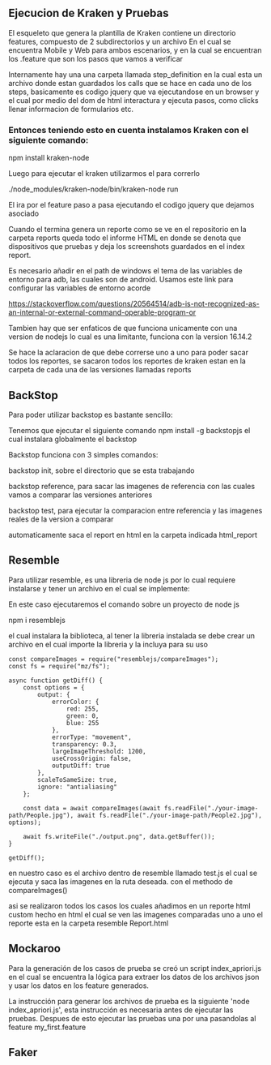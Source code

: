 ## Ejecucion de Kraken y Pruebas

El esqueleto que genera la plantilla de Kraken contiene un directorio features, compuesto de 2 subdirectorios y un archivo
En el cual se encuentra Mobile y Web para ambos escenarios, y en la cual se encuentran los .feature que son los pasos que vamos a verificar

Internamente hay una una carpeta llamada step_definition en la cual esta un archivo donde estan guardados los calls que se hace en cada uno de los steps,
basicamente es codigo jquery que va ejecutandose en un browser y el cual por medio del dom de html interactura y ejecuta pasos, como clicks llenar informacion
de formularios etc.

### Entonces teniendo esto en cuenta instalamos Kraken con el siguiente comando: 

npm install kraken-node

Luego para ejecutar el kraken utilizarmos el para correrlo 

./node_modules/kraken-node/bin/kraken-node run

El ira por el feature paso a pasa ejecutando el codigo jquery que dejamos asociado

Cuando el termina genera un reporte como se ve en el repositorio en la carpeta reports queda todo el informe HTML en donde se denota que dispositivos que pruebas y deja los screenshots guardados en el index report.

Es necesario añadir en el path de windows el tema de las variables de entorno para adb, las cuales son de android. Usamos este link para configurar las variables de entorno acorde

https://stackoverflow.com/questions/20564514/adb-is-not-recognized-as-an-internal-or-external-command-operable-program-or

Tambien hay que ser enfaticos de que funciona unicamente con una version de nodejs lo cual es una limitante, funciona con la version 16.14.2

Se hace la aclaracion de que debe correrse uno a uno para poder sacar todos los reportes, se sacaron todos los reportes de kraken estan en la carpeta de cada una de las versiones llamadas reports

## BackStop

Para poder utilizar backstop es bastante sencillo:

Tenemos que ejecutar el siguiente comando npm install -g backstopjs el cual instalara globalmente el backstop

Backstop funciona con 3 simples comandos:

backstop init, sobre el directorio que se esta trabajando 

backstop reference, para sacar las imagenes de referencia con las cuales vamos a comparar las versiones anteriores

backstop test, para ejecutar la comparacion entre referencia y las imagenes reales de la version a comparar

automaticamente saca el report en html en la carpeta indicada html_report

## Resemble

Para utilizar resemble, es una libreria de node js por lo cual requiere instalarse y tener un archivo en el cual se implemente:

En este caso ejecutaremos el comando sobre un proyecto de node js 

npm i resemblejs

el cual instalara la biblioteca, al tener la libreria instalada se debe crear un archivo en el cual importe la libreria y la incluya para su uso

```
const compareImages = require("resemblejs/compareImages");
const fs = require("mz/fs");

async function getDiff() {
    const options = {
        output: {
            errorColor: {
                red: 255,
                green: 0,
                blue: 255
            },
            errorType: "movement",
            transparency: 0.3,
            largeImageThreshold: 1200,
            useCrossOrigin: false,
            outputDiff: true
        },
        scaleToSameSize: true,
        ignore: "antialiasing"
    };

    const data = await compareImages(await fs.readFile("./your-image-path/People.jpg"), await fs.readFile("./your-image-path/People2.jpg"), options);

    await fs.writeFile("./output.png", data.getBuffer());
}

getDiff();
```

en nuestro caso es el archivo dentro de resemble llamado test.js el cual se ejecuta y saca las imagenes en la ruta deseada. con el methodo de compareImages()

asi se realizaron todos los casos los cuales añadimos en un reporte html custom hecho en html el cual se ven las imagenes comparadas uno a uno el reporte esta en la carpeta resemble Report.html

## Mockaroo
Para la generación de los casos de prueba se creó un script index_apriori.js en el cual se encuentra la lógica para extraer los datos de los archivos json y usar los datos en los feature generados.

La instrucción para generar los archivos de prueba es la siguiente 'node index_apriori.js', esta instrucción es necesaria antes de ejecutar las pruebas. Despues de esto ejecutar las pruebas una por una pasandolas al feature my_first.feature

## Faker
